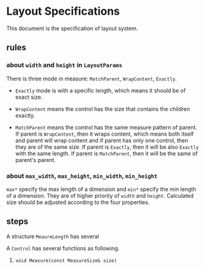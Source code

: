 # Layout Specifications

This document is the specification of layout system.

## rules

### about `width` and `height` in `LayoutParams`
There is three mode in measure: `MatchParent`, `WrapContent`, `Exactly`.

- `Exactly` mode is with a specific length, which means it should be of exact size.

- `WrapContent` means the control has the size that contains the children exactly.

- `MatchParent` means the control has the same measure pattern of parent. If parent is `WrapContent`, then it wraps content, which means both itself and parent will wrap content and if parent has only one control, then they are of the same size. If parent is `Exactly`, then it will be also `Exactly` with the same length. If parent is `MatchParent`, then it will be the same of parent's parent.

### about `max_width`, `max_height`, `min_width`, `min_height`

`max*` specify the max length of a dimension and `min*` specify the min length of a dimension. They are of higher priority of `width` and `height`. Calculated size should be adjusted according to the four properties.

## steps

A structure `MeaureLength` has several 

A `Control` has several functions as following.

1. `void Measure(const MeasureSize& size)`
